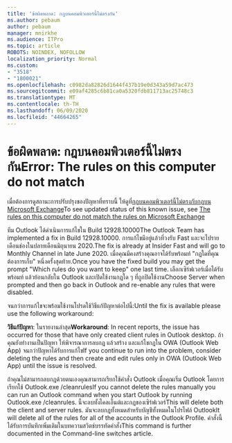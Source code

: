 ```yaml
---
title: 'ข้อผิดพลาด: กฎบนคอมพิวเตอร์นี้ไม่ตรงกัน'
ms.author: pebaum
author: pebaum
manager: mnirkhe
ms.audience: ITPro
ms.topic: article
ROBOTS: NOINDEX, NOFOLLOW
localization_priority: Normal
ms.custom:
- "3518"
- "1800021"
ms.openlocfilehash: c0982da82826d1644f437b19e0d343a59d7ac473
ms.sourcegitcommit: e09af4285c6b81ca0a5320fdb811713ac25748c3
ms.translationtype: MT
ms.contentlocale: th-TH
ms.lasthandoff: 06/09/2020
ms.locfileid: "44664265"
---
```

# <a name="error-the-rules-on-this-computer-do-not-match"></a><span data-ttu-id="033e7-102">ข้อผิดพลาด: กฎบนคอมพิวเตอร์นี้ไม่ตรงกัน</span><span class="sxs-lookup"><span data-stu-id="033e7-102">Error: The rules on this computer do not match</span></span>

<span data-ttu-id="033e7-103">เมื่อต้องการดูสถานะการปรับปรุงของปัญหาที่ทราบนี้ ให้ดูที่[กฎบนคอมพิวเตอร์นี้ไม่ตรงกับกฎบน Microsoft Exchange](https://support.office.com/article/d032e037-b224-429e-b325-633afde9b5f0)</span><span class="sxs-lookup"><span data-stu-id="033e7-103">To see updated status of this known issue, see [The rules on this computer do not match the rules on Microsoft Exchange](https://support.office.com/article/d032e037-b224-429e-b325-633afde9b5f0)</span></span>

<span data-ttu-id="033e7-104">ทีม Outlook ได้ดําเนินการแก้ไขใน Build 12928.10000</span><span class="sxs-lookup"><span data-stu-id="033e7-104">The Outlook Team has implemented a fix in Build 12928.10000.</span></span> <span data-ttu-id="033e7-105">การแก้ไขมีอยู่แล้วที่วงรับ Fast และจะไปรายเดือนช่องในปลายเดือนมิถุนายน 2020.</span><span class="sxs-lookup"><span data-stu-id="033e7-105">The fix is already at Insider Fast and will go to Monthly Channel in late June 2020.</span></span> <span data-ttu-id="033e7-106">เมื่อคุณมีคงสร้างคุณอาจได้รับพร้อมท์ "กฎใดที่คุณต้องการเก็บ" หนึ่งครั้งสุดท้าย.</span><span class="sxs-lookup"><span data-stu-id="033e7-106">Once you have the fixed build you may get the prompt "Which rules do you want to keep" one last time.</span></span> <span data-ttu-id="033e7-107">เลือกเซิร์ฟเวอร์เมื่อได้รับพร้อมท์ แล้วย้อนกลับใน Outlook และเปิดใช้งานกฎใด ๆ ที่ถูกปิดใช้งาน</span><span class="sxs-lookup"><span data-stu-id="033e7-107">Choose Server when prompted and then go back in Outlook and re-enable any rules that were disabled.</span></span>

<span data-ttu-id="033e7-108">จนกว่าการแก้ไขจะพร้อมใช้งานโปรดใช้วิธีแก้ปัญหาต่อไปนี้:</span><span class="sxs-lookup"><span data-stu-id="033e7-108">Until the fix is available please use the following workaround:</span></span>

<span data-ttu-id="033e7-109">**วิธีแก้ปัญหา**: ในรายงานล่าสุด</span><span class="sxs-lookup"><span data-stu-id="033e7-109">**Workaround**: In recent reports, the issue has occurred for those that have only created client rules in Outlook desktop.</span></span> <span data-ttu-id="033e7-110">ถ้าคุณยังทํางานเป็นปัญหา ให้พิจารณาการลบกฎ แล้วสร้าง และแก้ไขกฎใน OWA (Outlook Web App) จนกว่าปัญหาได้รับการแก้ไข</span><span class="sxs-lookup"><span data-stu-id="033e7-110">If you continue to run into the problem, consider deleting the rules and then create and edit rules only in OWA (Outlook Web App) until the issue is resolved.</span></span>

<span data-ttu-id="033e7-111">ถ้าคุณไม่สามารถลบกฎด้วยตนเองคุณสามารถเรียกใช้คําสั่ง Outlook เมื่อคุณเริ่ม Outlook โดยการเรียกใช้ Outlook.exe /cleanrules</span><span class="sxs-lookup"><span data-stu-id="033e7-111">If you cannot delete the rules manually you can run an Outlook command when you start Outlook by running Outlook.exe /cleanrules.</span></span> <span data-ttu-id="033e7-112">นี้จะลบทั้งไคลเอ็นต์และกฎของเซิร์ฟเวอร์</span><span class="sxs-lookup"><span data-stu-id="033e7-112">This will delete both the client and server rules.</span></span> <span data-ttu-id="033e7-113">มันจะลบกฎทั้งหมดสําหรับบัญชีทั้งหมดในโปรไฟล์ Outlook</span><span class="sxs-lookup"><span data-stu-id="033e7-113">It will delete all of the rules for all of the accounts in the Outlook Profile.</span></span> <span data-ttu-id="033e7-114">คําสั่งนี้ได้รับการบันทึกเพิ่มเติมในบทความสวิตช์บรรทัดคําสั่ง</span><span class="sxs-lookup"><span data-stu-id="033e7-114">This command is further documented in the Command-line switches article.</span></span>

